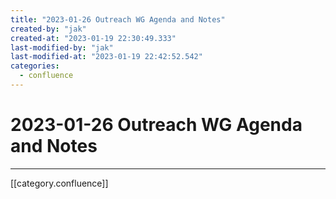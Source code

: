 ```yaml
---
title: "2023-01-26 Outreach WG Agenda and Notes"
created-by: "jak"
created-at: "2023-01-19 22:30:49.333"
last-modified-by: "jak"
last-modified-at: "2023-01-19 22:42:52.542"
categories:
  - confluence
---
```


# 2023-01-26 Outreach WG Agenda and Notes


---

[[category.confluence]]
